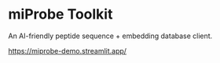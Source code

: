 # miProbe Toolkit

An AI-friendly peptide sequence + embedding database client.

https://miprobe-demo.streamlit.app/
